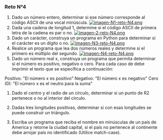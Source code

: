 ### Reto N°4 
1. Dado un número entero, determinar si ese número corresponde al código ASCII de una vocal minúscula.
[![imagen-N1-reto-N4.png](https://i.postimg.cc/Gm0X3WF9/imagen-N1-reto-N4.png)](https://postimg.cc/tY532mmH)
1. Dada una cadena de longitud 1, determine si el código ASCII de primera letra de la cadena es par o no.
[![imagen-2-reto-N4.png](https://i.postimg.cc/0QNfHPsX/imagen-2-reto-N4.png)](https://postimg.cc/cKVwvq6f)
1. Dado un carácter, construya un programa en Python para determinar si el carácter es un dígito o no.
[![imagen-N3-reto-N4.png](https://i.postimg.cc/WzzJdtXm/imagen-N3-reto-N4.png)](https://postimg.cc/V0yNTsy5)
1. Realice un programa que lea dos números reales y determine si el primero es múltiplo del segundo.
[![imagen-N4-reto-N4.png](https://i.postimg.cc/9QZ1mN4m/imagen-N4-reto-N4.png)](https://postimg.cc/rDy5gjC3)
1. Dado un número real x, construya un programa que permita determinar si el número es positivo, negativo o cero. Para cada caso de debe imprimir el texto que se especifica a continuación:

 Positivo: "El número x es positivo"
 Negativo: "El número x es negativo"
 Cero (0): "El número x es el neutro para la suma"
1.  Dado el centro y el radio de un círculo, determinar si un punto de R2 pertenece o no al interior del círculo.

1. Dadas tres longitudes positivas, determinar si con esas longitudes se puede construir un triángulo.

1. Escriba un programa que reciba el nombre en minúsculas de un país de America y retorne la ciudad capital, si el país no pertenece al continente debe arrojar país no identificado (Utilice match-case).




